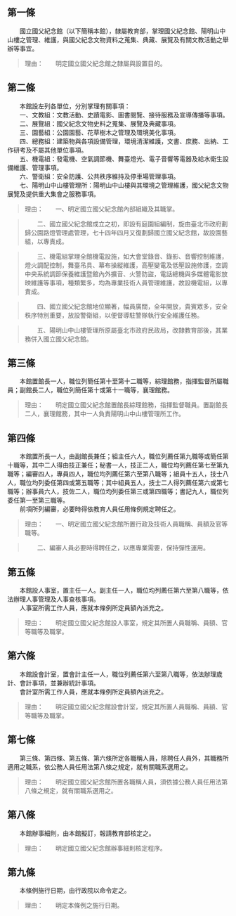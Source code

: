 第一條 
-------
　　國立國父紀念館（以下簡稱本館），隸屬教育部，掌理國父紀念館、陽明山中山樓之管理、維護，與國父紀念文物資料之蒐集、典藏、展覽及有關文教活動之舉辦等事宜。  
> 理由：　　明定國立國父紀念館之隸屬與設置目的。



第二條 
-------
　　本館設左列各單位，分別掌理有關事項：  
　　一、文教組：文教活動、史蹟電影、圖書閱覽、接待服務及宣導傳播等事項。  
　　二、展覽組：國父紀念文物史料之蒐集、展覽及典藏事項。  
　　三、園藝組：公園園藝、花草樹木之管理及環境美化事項。  
　　四、總務組：建築物與各項設備管理，環境清潔維護，文書、庶務、出納、工作研考及不屬其他單位事項。  
　　五、機電組：發電機、空氣調節機、舞臺燈光、電子音響等電器及給水衛生設備維護、管理事項。  
　　六、警衛組：安全防護、公共秩序維持及停車場管理事項。  
　　七、陽明山中山樓管理所：陽明山中山樓與其環境之管理維護，國父紀念文物展覽及提供重大集會之服務事項。  
> 理由：　　一、明定國立國父紀念館內部組織及其職掌。

> 　　二、國立國父紀念館成立之初，即設有庭園組編制，旋由臺北市政府劃歸公園路燈管理處管理，七十四年四月又復劃歸國立國父紀念館，故設園藝組，以專責成。

> 　　三、機電組掌理全館機電設施，如大會堂錄音、錄影、音響控制維護，燈火調配控制，舞臺吊具、幕布操縱維護，高壓變電及低壓設施修護，空調中央系統調節保養維護暨館內外擴音、火警防盜，電話總機與多媒體電影放映維護等事項，種類繁多，均為專業技術人員管理維護，故設機電組，以專責成。

> 　　四、國立國父紀念館地位顯著，幅員廣闊，全年開放，貴賓眾多，安全秩序特別重要，放設警衛組，以便督導駐警隊執行安全維護任務。

> 　　五、陽明山中山樓管理所原屬臺北市政府民政局，改隸教育部後，其業務併入國立國父紀念館。



第三條 
-------
　　本館置館長一人，職位列簡任第十至第十二職等，綜理館務，指揮監督所屬職員；副館長二人，職位列簡任第十或第十一職等，襄理館務。  
> 理由：　　明定國立國父紀念館置館長綜理館務，指揮監督職員。置副館長二人，襄理館務，其中一人負責陽明山中山樓管理所工作。



第四條 
-------
　　本館置所長一人，由副館長兼任；組主任六人，職位列薦任第九職等或簡任第十職等，其中二人得由技正兼任；秘書一人，技正二人，職位均列薦任第七至第九職等；編審四人，專員四人，職位均列薦任第六至第八職等；組員十五人，技士八人，職位均列委任第四或第五職等；其中組員五人，技士二人得列薦任第六或第七職等；辦事員六人，技佐二人，職位均列委任第三或第四職等；書記九人，職位列委任第一至第三職等。  
　　前項所列編審，必要時得依教育人員任用條例規定聘任之。  
> 理由：　　一、明定國立國父紀念館所置行政及技術人員職稱、員額及官等職等。

> 　　二、編審人員必要時得聘任之，以應專業需要，保持彈性運用。



第五條 
-------
　　本館設人事室，置主任一人。副主任一人，職位均列薦任第六至第八職等，依法辦理人事管理及人事查核事項。  
　　人事室所需工作人員，應就本條例所定員額內派充之。  
> 理由：　　明定國立國父紀念館設人事室，規定其所置人員職稱、員額、官等職等及職掌。



第六條 
-------
　　本館設會計室，置會計主任一人，職位列薦任第六至第八職等，依法辦理歲計、會計事項，並兼辦統計事項。  
　　會計室所需工作人員，應就本條例所定員額內派充之。  
> 理由：　　明定國立國父紀念館設會計室，規定其所置人員職稱、員額、官等職等及職掌。



第七條 
-------
　　第三條、第四條、第五條、第六條所定各職稱人員，除聘任人員外，其職務所適用之職系，依公務人員任用法第八條之規定，就有關職系選用之。  
> 理由：　　明定國立國父紀念館所置各職稱人員，須依據公務人員任用法第八條之規定，就有關職系選用之。



第八條 
-------
　　本館辦事細則，由本館擬訂，報請教育部核定之。  
> 理由：　　明定國立國父紀念館辦事細則核定程序。



第九條 
-------
　　本條例施行日期，由行政院以命令定之。  
> 理由：　　明定本條例之施行日期。